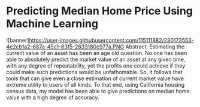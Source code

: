 # Predicting Median Home Price Using Machine Learning
![banner]https://user-images.githubusercontent.com/115111882/230173553-4e2cb1a2-687a-45c1-83f5-2833180c977a.PNG
Abstract: Estimating the current value of an asset has been an age old question. No one has been able to absolutely predict the market value of an asset at any given time, with any degree of repeatability, yet the profits one could achieve if they could make such predictions would be unfathomable. So, it follows that tools that can give even a close estimation of current market value have extreme utility to users of all kinds. To that end, using California housing census data, my model has been able to give predictions on median home value with a high degree of accuracy.
## 

